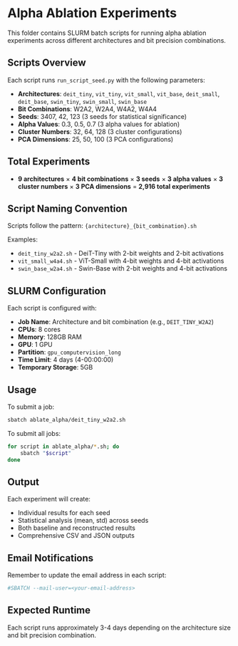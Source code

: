 # Alpha Ablation Experiments

This folder contains SLURM batch scripts for running alpha ablation experiments across different architectures and bit precision combinations.

## Scripts Overview

Each script runs `run_script_seed.py` with the following parameters:
- **Architectures**: `deit_tiny`, `vit_tiny`, `vit_small`, `vit_base`, `deit_small`, `deit_base`, `swin_tiny`, `swin_small`, `swin_base`
- **Bit Combinations**: W2A2, W2A4, W4A2, W4A4
- **Seeds**: 3407, 42, 123 (3 seeds for statistical significance)
- **Alpha Values**: 0.3, 0.5, 0.7 (3 alpha values for ablation)
- **Cluster Numbers**: 32, 64, 128 (3 cluster configurations)
- **PCA Dimensions**: 25, 50, 100 (3 PCA configurations)

## Total Experiments

- **9 architectures** × **4 bit combinations** × **3 seeds** × **3 alpha values** × **3 cluster numbers** × **3 PCA dimensions** = **2,916 total experiments**

## Script Naming Convention

Scripts follow the pattern: `{architecture}_{bit_combination}.sh`

Examples:
- `deit_tiny_w2a2.sh` - DeiT-Tiny with 2-bit weights and 2-bit activations
- `vit_small_w4a4.sh` - ViT-Small with 4-bit weights and 4-bit activations
- `swin_base_w2a4.sh` - Swin-Base with 2-bit weights and 4-bit activations

## SLURM Configuration

Each script is configured with:
- **Job Name**: Architecture and bit combination (e.g., `DEIT_TINY_W2A2`)
- **CPUs**: 8 cores
- **Memory**: 128GB RAM
- **GPU**: 1 GPU
- **Partition**: `gpu_computervision_long`
- **Time Limit**: 4 days (4-00:00:00)
- **Temporary Storage**: 5GB

## Usage

To submit a job:
```bash
sbatch ablate_alpha/deit_tiny_w2a2.sh
```

To submit all jobs:
```bash
for script in ablate_alpha/*.sh; do
    sbatch "$script"
done
```

## Output

Each experiment will create:
- Individual results for each seed
- Statistical analysis (mean, std) across seeds
- Both baseline and reconstructed results
- Comprehensive CSV and JSON outputs

## Email Notifications

Remember to update the email address in each script:
```bash
#SBATCH --mail-user=<your-email-address>
```

## Expected Runtime

Each script runs approximately 3-4 days depending on the architecture size and bit precision combination.

